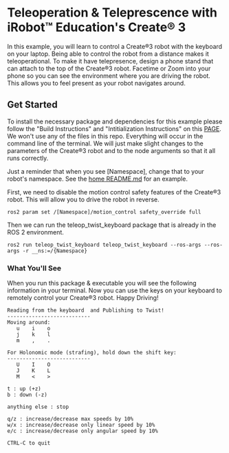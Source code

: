 # Teleoperation & Teleprescence with iRobot™ Education's Create® 3

In this example, you will learn to control a Create®3 robot with the keyboard on your laptop. Being able to control the robot from a distance makes it teleoperational. To make it have telepresence, design a phone stand that can attach to the top of the Create®3 robot. Facetime or Zoom into your phone so you can see the environment where you are driving the robot. This allows you to feel present as your robot navigates around. 

## Get Started

To install the necessary package and dependencies for this example please follow the "Build Instructions" and "Intitialization Instructions" on this [PAGE](https://github.com/iRobotEducation/create3_examples). We won't use any of the files in this repo. Everything will occur in the command line of the terminal. We will just make slight changes to the parameters of the Create®3 robot and to the node arguments so that it all runs correctly. 

Just a reminder that when you see [Namespace], change that to your robot's namespace. See the [home README.md](https://github.com/brianabouchard/Tufts_Create3_Examples) for an example.

First, we need to disable the motion control safety features of the Create®3 robot. This will allow you to drive the robot in reverse. 

```
ros2 param set /[Namespace]/motion_control safety_override full
```

Then we can run the teleop_twist_keyboard package that is already in the ROS 2 environment. 

```
ros2 run teleop_twist_keyboard teleop_twist_keyboard --ros-args --ros-args -r __ns:=/{Namespace}
```

### What You'll See

When you run this package & executable you will see the following information in your terminal. Now you can use the keys on your keyboard to remotely control your Create®3 robot. Happy Driving!

```
Reading from the keyboard  and Publishing to Twist!
---------------------------
Moving around:
   u    i    o
   j    k    l
   m    ,    .

For Holonomic mode (strafing), hold down the shift key:
---------------------------
   U    I    O
   J    K    L
   M    <    >

t : up (+z)
b : down (-z)

anything else : stop

q/z : increase/decrease max speeds by 10%
w/x : increase/decrease only linear speed by 10%
e/c : increase/decrease only angular speed by 10%

CTRL-C to quit
```
